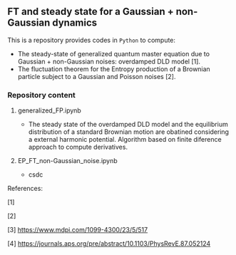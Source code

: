 ## FT and steady state for a Gaussian + non-Gaussian dynamics

This is a repository provides codes in `Python` to compute:
* The steady-state of generalized quantum master equation due to Gaussian + non-Gaussian noises: overdamped DLD model [1].
* The fluctuation theorem for the Entropy production of a Brownian particle subject to a Gaussian and Poisson noises [2].

### Repository content

1. generalized_FP.ipynb
	- The steady state of the overdamped DLD model and the equilibrium distribution of a standard Brownian motion are obatined considering a external harmonic potential. Algorithm based on finite diference approach to compute derivatives.

2. EP_FT_non-Gaussian_noise.ipynb
	- csdc
	
References:

[1] 

[2]

[3] https://www.mdpi.com/1099-4300/23/5/517

[4] https://journals.aps.org/pre/abstract/10.1103/PhysRevE.87.052124
